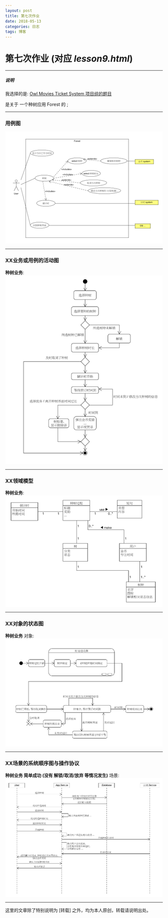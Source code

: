```yaml
---
layout: post
title: 第七次作业
date: 2018-05-13
categories: 日志
tags: 博客
---
```



第七次作业 (对应 *lesson9.html*)
============

---

##### 说明

我选择的是:
[Owl Movies Ticket System 项目组的题目](https://github.com/Owl-Movies-Ticket-System/Dashboard/blob/gh-pages/XX1-Forest应用.pdf)

是关于 一个种树应用 Forest 的 ;


---

### 用例图

![use-case-diagram](../media/image/期中建模作业/use-case-diagram.png)

---

### XX业务或用例的活动图

**种树业务**:
![activity-diagram_种树业务](../media/image/期中建模作业/activity-diagram_种树业务.png)

---

### XX领域模型

**种树业务**:
![domain-model_种树业务](../media/image/期中建模作业/domain-model_种树业务.png)

---

### XX对象的状态图

**种树业务** 对象:
![state-diagram_种树业务对象](../media/image/期中建模作业/state-diagram_种树业务对象.png)

---

### XX场景的系统顺序图与操作协议

**种树业务 简单成功 (没有 解锁/取消/放弃 等情况发生)** 场景:
![SSD_种树业务成功场景(简单](../media/image/期中建模作业/SSD_种树业务成功场景(简单).png)


---

这里的文章除了特别说明为 [转载] 之外，均为本人原创，转载请说明出处。


